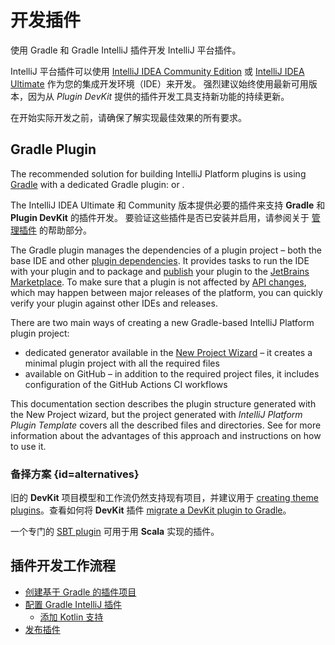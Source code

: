 <!-- Copyright 2000-2024 JetBrains s.r.o. and contributors. Use of this source code is governed by the Apache 2.0 license. -->

# 开发插件

<link-summary>使用 Gradle 和 Gradle IntelliJ 插件开发 IntelliJ 平台插件。</link-summary>

IntelliJ 平台插件可以使用 [IntelliJ IDEA Community Edition](https://www.jetbrains.com/idea/download/) 或 [IntelliJ IDEA Ultimate](https://www.jetbrains.com/idea/download/) 作为您的集成开发环境（IDE）来开发。
强烈建议始终使用最新可用版本，因为从 _Plugin DevKit_ 提供的插件开发工具支持新功能的持续更新。

在开始实际开发之前，请确保了解实现最佳效果的所有要求[](plugin_user_experience.md)。

<include from="intellij_platform.md" element-id="pluginAlternatives"/>

## Gradle Plugin

The recommended solution for building IntelliJ Platform plugins is using [Gradle](https://www.gradle.org) with
a dedicated Gradle plugin:
[](tools_intellij_platform_gradle_plugin.md) or
[](tools_gradle_intellij_plugin.md).

<include from="snippets.md" element-id="gradlePluginVersion"/>

The IntelliJ IDEA Ultimate 和 Community 版本提供必要的插件来支持 **Gradle** 和 **Plugin DevKit** 的插件开发。
要验证这些插件是否已安装并启用，请参阅关于 [管理插件](https://www.jetbrains.com/help/idea/managing-plugins.html) 的帮助部分。

<include from="snippets.md" element-id="pluginDevKitAvailability"/>

The Gradle plugin manages the dependencies of a plugin project – both the base IDE and other [plugin dependencies](plugin_dependencies.md).
It provides tasks to run the IDE with your plugin and to package and [publish](publishing_plugin.md#publishing-plugin-with-gradle) your plugin to the [JetBrains Marketplace](https://plugins.jetbrains.com).
To make sure that a plugin is not affected by [API changes](api_changes_list.md), which may happen between major releases of the platform, you can quickly verify your plugin against other IDEs and releases.

There are two main ways of creating a new Gradle-based IntelliJ Platform plugin project:
- dedicated generator available in the [New Project Wizard](https://www.jetbrains.com/help/idea/new-project-wizard.html) – it creates a minimal plugin project with all the required files
- [](plugin_github_template.md) available on GitHub – in addition to the required project files, it includes configuration of the GitHub Actions CI workflows

This documentation section describes the plugin structure generated with the <control>New Project</control> wizard, but the project generated with _IntelliJ Platform Plugin Template_ covers all the described files and directories.
See [](plugin_github_template.md) for more information about the advantages of this approach and instructions on how to use it.

### 备择方案 {id=alternatives}

旧的 **DevKit** 项目模型和工作流仍然支持现有项目，并建议用于 [creating theme plugins](developing_themes.md)。查看如何将 **DevKit** 插件 [migrate a DevKit plugin to Gradle](migrating_plugin_devkit_to_gradle.md)。

一个专门的 [SBT plugin](https://github.com/JetBrains/sbt-idea-plugin) 可用于用 **Scala** 实现的插件。

## 插件开发工作流程

* [创建基于 Gradle 的插件项目](creating_plugin_project.md)
* [配置 Gradle IntelliJ 插件](configuring_plugin_project.md)
  * [添加 Kotlin 支持](using_kotlin.md)
* [发布插件](publishing_plugin.md)
